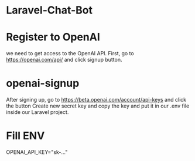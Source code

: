 # Laravel-Chat-Bot
 
# Register to OpenAI
we need to get access to the OpenAI API. First, go to https://openai.com/api/ and click signup button.

# openai-signup
After signing up, go to https://beta.openai.com/account/api-keys and click the button Create new secret key and copy the key and put it in our .env file inside our Laravel project.

# Fill ENV
OPENAI_API_KEY="sk-..."
